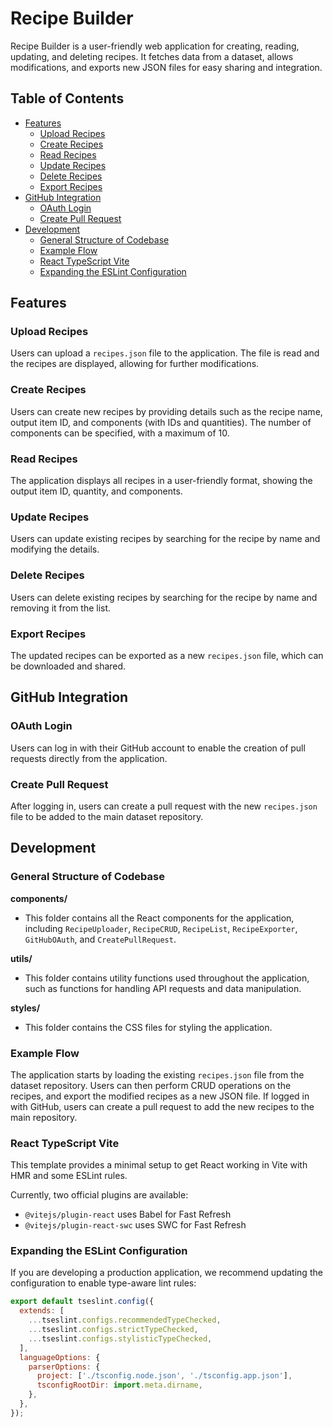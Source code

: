 # Recipe Builder

Recipe Builder is a user-friendly web application for creating, reading, updating, and deleting recipes. It fetches data from a dataset, allows modifications, and exports new JSON files for easy sharing and integration.

## Table of Contents
- [Features](#features)
  - [Upload Recipes](#upload-recipes)
  - [Create Recipes](#create-recipes)
  - [Read Recipes](#read-recipes)
  - [Update Recipes](#update-recipes)
  - [Delete Recipes](#delete-recipes)
  - [Export Recipes](#export-recipes)
- [GitHub Integration](#github-integration)
  - [OAuth Login](#oauth-login)
  - [Create Pull Request](#create-pull-request)
- [Development](#development)
  - [General Structure of Codebase](#general-structure-of-codebase)
  - [Example Flow](#example-flow)
  - [React TypeScript Vite](#react-typescript-vite)
  - [Expanding the ESLint Configuration](#expanding-the-eslint-configuration)

## Features

### Upload Recipes
Users can upload a `recipes.json` file to the application. The file is read and the recipes are displayed, allowing for further modifications.

### Create Recipes
Users can create new recipes by providing details such as the recipe name, output item ID, and components (with IDs and quantities). The number of components can be specified, with a maximum of 10.

### Read Recipes
The application displays all recipes in a user-friendly format, showing the output item ID, quantity, and components.

### Update Recipes
Users can update existing recipes by searching for the recipe by name and modifying the details.

### Delete Recipes
Users can delete existing recipes by searching for the recipe by name and removing it from the list.

### Export Recipes
The updated recipes can be exported as a new `recipes.json` file, which can be downloaded and shared.

## GitHub Integration

### OAuth Login
Users can log in with their GitHub account to enable the creation of pull requests directly from the application.

### Create Pull Request
After logging in, users can create a pull request with the new `recipes.json` file to be added to the main dataset repository.

## Development

### General Structure of Codebase

**components/**
- This folder contains all the React components for the application, including `RecipeUploader`, `RecipeCRUD`, `RecipeList`, `RecipeExporter`, `GitHubOAuth`, and `CreatePullRequest`.

**utils/**
- This folder contains utility functions used throughout the application, such as functions for handling API requests and data manipulation.

**styles/**
- This folder contains the CSS files for styling the application.

### Example Flow

The application starts by loading the existing `recipes.json` file from the dataset repository. Users can then perform CRUD operations on the recipes, and export the modified recipes as a new JSON file. If logged in with GitHub, users can create a pull request to add the new recipes to the main repository.

### React TypeScript Vite

This template provides a minimal setup to get React working in Vite with HMR and some ESLint rules.

Currently, two official plugins are available:

- `@vitejs/plugin-react` uses Babel for Fast Refresh
- `@vitejs/plugin-react-swc` uses SWC for Fast Refresh

### Expanding the ESLint Configuration

If you are developing a production application, we recommend updating the configuration to enable type-aware lint rules:

```javascript
export default tseslint.config({
  extends: [
    ...tseslint.configs.recommendedTypeChecked,
    ...tseslint.configs.strictTypeChecked,
    ...tseslint.configs.stylisticTypeChecked,
  ],
  languageOptions: {
    parserOptions: {
      project: ['./tsconfig.node.json', './tsconfig.app.json'],
      tsconfigRootDir: import.meta.dirname,
    },
  },
});
